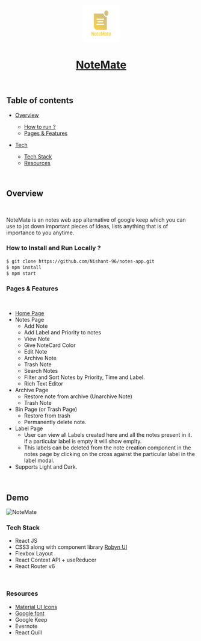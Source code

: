<div align="center">
  <img src="/public/Assets/notemate1.png" height="100" width="100" alt="Robyn Tube Logo"/>
  
# [NoteMate](https://notesmate.netlify.app/)

</div>
<br/>

## **Table of contents**

- [Overview](#overview)
  - [How to run ?](#how-to-install-and-run-locally-?)
  - [Pages & Features](#pages&features)
 

- [Tech]()
  - [Tech Stack](#tech-stack)
  - [Resources](#resources)

<br />

## **Overview**

<br />

NoteMate is an notes web app alternative of google keep which you can use to jot down important pieces of ideas, lists anything that is of importance to you anytime. 
<br />

### **How to Install and Run Locally ?**

```
$ git clone https://github.com/Nishant-96/notes-app.git
$ npm install
$ npm start
```

### **Pages & Features**

<br />

- [Home Page](https://notesmate.netlify.app/)
- Notes Page
  - Add Note
  - Add Label and Priority to notes
  - View Note
  - Give NoteCard Color
  - Edit Note 
  - Archive Note
  - Trash Note 
  - Search Notes
  - Filter and Sort Notes by Priority, Time and Label.
  - Rich Text Editor
- Archive Page 
  - Restore note from archive (Unarchive Note)
  - Trash Note
- Bin Page (or Trash Page)
  - Restore from trash
  - Permanently delete note.
- Label Page
  - User can view all Labels created here and all the notes present in it. if a particular label is empty it will show emplty.
  - This labels can be deleted from the note creation component in the notes page by clicking on the cross against the particular label in the label modal. 
- Supports Light and Dark.
<br />

## **Demo**
![NoteMate](https://user-images.githubusercontent.com/87017414/169353624-02ace8c3-1d5d-4606-97ec-eacb08e1ce38.gif)


### **Tech Stack**

- React JS
- CSS3 along with component library [Robyn UI](https://robyn-ui.netlify.app/)
- Flexbox Layout
- React Context API + useReducer
- React Router v6


<br />

### **Resources**

- [Material UI Icons](https://mui.com/components/material-icons/)
- [Google font](https://fonts.google.com/)
- Google Keep
- Evernote
- React Quill
